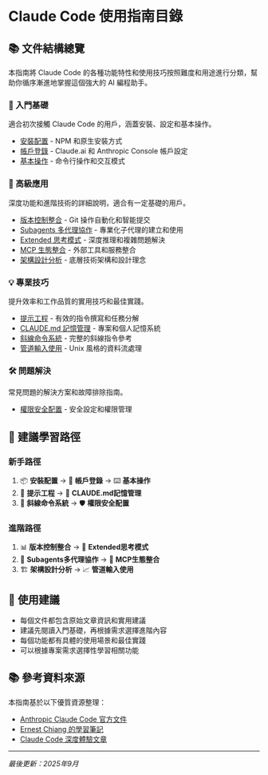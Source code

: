 # Claude Code 使用指南目錄

## 📚 文件結構總覽

本指南將 Claude Code 的各種功能特性和使用技巧按照難度和用途進行分類，幫助你循序漸進地掌握這個強大的 AI 編程助手。

### 🚀 入門基礎
適合初次接觸 Claude Code 的用戶，涵蓋安裝、設定和基本操作。

- [安裝配置](./入門基礎/入門基礎-安裝配置.md) - NPM 和原生安裝方式
- [帳戶登錄](./入門基礎/入門基礎-帳戶登錄.md) - Claude.ai 和 Anthropic Console 帳戶設定
- [基本操作](./入門基礎/入門基礎-基本操作.md) - 命令行操作和交互模式

### 🔬 高級應用
深度功能和進階技術的詳細說明，適合有一定基礎的用戶。

- [版本控制整合](./高級應用/高級應用-版本控制整合.md) - Git 操作自動化和智能提交
- [Subagents 多代理協作](./高級應用/高級應用-Subagents多代理協作.md) - 專業化子代理的建立和使用
- [Extended 思考模式](./高級應用/高級應用-Extended思考模式.md) - 深度推理和複雜問題解決
- [MCP 生態整合](./高級應用/高級應用-MCP生態整合.md) - 外部工具和服務整合
- [架構設計分析](./高級應用/高級應用-架構設計分析.md) - 底層技術架構和設計理念

### 💡 專業技巧
提升效率和工作品質的實用技巧和最佳實踐。

- [提示工程](./專業技巧/專業技巧-提示工程.md) - 有效的指令撰寫和任務分解
- [CLAUDE.md 記憶管理](./專業技巧/專業技巧-CLAUDE.md記憶管理.md) - 專案和個人記憶系統
- [斜線命令系統](./專業技巧/專業技巧-斜線命令系統.md) - 完整的斜線指令參考
- [管道輸入使用](./專業技巧/專業技巧-管道輸入使用.md) - Unix 風格的資料流處理

### 🛠️ 問題解決
常見問題的解決方案和故障排除指南。

- [權限安全配置](./問題解決/問題解決-權限安全配置.md) - 安全設定和權限管理

## 📖 建議學習路徑

### 新手路徑
1. 📦 **安裝配置** → 🔐 **帳戶登錄** → ⌨️ **基本操作**
2. 💭 **提示工程** → 📝 **CLAUDE.md記憶管理**
3. 🔧 **斜線命令系統** → 🛡️ **權限安全配置**

### 進階路徑
1. 📊 **版本控制整合** → 🧠 **Extended思考模式**
2. 🤖 **Subagents多代理協作** → 🔗 **MCP生態整合**
3. 🏗️ **架構設計分析** → 📈 **管道輸入使用**

## 🎯 使用建議

- 每個文件都包含原始文章資訊和實用建議
- 建議先閱讀入門基礎，再根據需求選擇進階內容
- 每個功能都有具體的使用場景和最佳實踐
- 可以根據專案需求選擇性學習相關功能

## 📚 參考資料來源

本指南基於以下優質資源整理：
- [Anthropic Claude Code 官方文件](https://docs.anthropic.com/zh-TW/docs/claude-code/quickstart)
- [Ernest Chiang 的學習筆記](https://www.ernestchiang.com/zh/notes/ai/claude-code/)
- [Claude Code 深度體驗文章](https://blog.csdn.net/lovely_yoshino/article/details/149152190)

---
*最後更新：2025年9月*